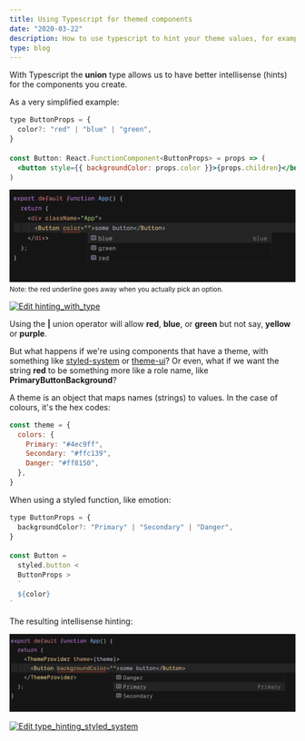 ```yaml
---
title: Using Typescript for themed components
date: "2020-03-22"
description: How to use typescript to hint your theme values, for example colour or sizes
type: blog
---
```


With Typescript the **union** type allows us to have better intellisense (hints) for the components you create.

As a very simplified example:

```jsx
type ButtonProps = {
  color?: "red" | "blue" | "green",
}

const Button: React.FunctionComponent<ButtonProps> = props => (
  <button style={{ backgroundColor: props.color }}>{props.children}</button>
)
```

![See how hinting works](./hinting.png)
<small>Note: the red underline goes away when you actually pick an option.</small>

[![Edit hinting_with_type](https://codesandbox.io/static/img/play-codesandbox.svg)](https://codesandbox.io/s/hintingwithtype-r3rk2?fontsize=14&hidenavigation=1&theme=dark)

Using the **|** union operator will allow **red**, **blue**, or **green** but not say, **yellow** or **purple**.

But what happens if we're using components that have a theme, with something like [styled-system](https://styled-system.com/) or [theme-ui](https://theme-ui.com/)? Or even, what if we want the string **red** to be something more like a role name, like **PrimaryButtonBackground**?

A theme is an object that maps names (strings) to values. In the case of colours, it's the hex codes:

```js
const theme = {
  colors: {
    Primary: "#4ec9ff",
    Secondary: "#ffc139",
    Danger: "#ff8150",
  },
}
```

When using a styled function, like emotion:

```jsx
type ButtonProps = {
  backgroundColor?: "Primary" | "Secondary" | "Danger",
}

const Button =
  styled.button <
  ButtonProps >
  `
  ${color}
`
```

The resulting intellisense hinting:

![See the role hinting](role-colors.png)

[![Edit type_hinting_styled_system](https://codesandbox.io/static/img/play-codesandbox.svg)](https://codesandbox.io/s/typehintingstyledsystem-4mxl8?fontsize=14&hidenavigation=1&theme=dark)
